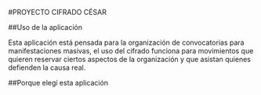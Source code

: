 #PROYECTO CIFRADO CÉSAR

##Uso de la aplicación

Esta aplicación está pensada para la organización de convocatorias para manifestaciones masivas, el uso del cifrado funciona para movimientos que quieren reservar ciertos aspectos de la organización y que asistan quienes defienden la causa real.

##Porque elegí esta aplicación

